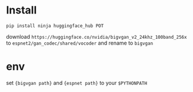 # Install

`pip install ninja huggingface_hub POT`

download `https://huggingface.co/nvidia/bigvgan_v2_24khz_100band_256x`
to `espnet2/gan_codec/shared/vocoder` and rename to `bigvgan`

# env
set `{bigvgan path}` and `{espnet path}` to your `$PYTHONPATH`